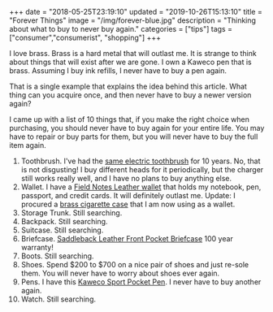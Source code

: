 +++
date = "2018-05-25T23:19:10"
updated = "2019-10-26T15:13:10"
title = "Forever Things"
image = "/img/forever-blue.jpg"
description = "Thinking about what to buy to never buy again."
categories = ["tips"]
tags = ["consumer","consumerist", "shopping"]
+++

I love brass. Brass is a hard metal that will outlast me. It is strange to think about things that will exist after we are gone. I own a Kaweco pen that is brass. Assuming I buy ink refills, I never have to buy a pen again.

That is a single example that explains the idea behind this article. What thing can you acquire once, and then never have to buy a newer version again?

I came up with a list of 10 things that, if you make the right choice when purchasing, you should never have to buy again for your entire life. You may have to repair or buy parts for them, but you will never have to buy the full item again.

1. Toothbrush. I've had the [same electric toothbrush][3] for 10 years. No, that is not disgusting! I buy different heads for it periodically, but the charger still works really well, and I have no plans to buy anything else.
2. Wallet. I have a [Field Notes Leather wallet][4] that holds my notebook, pen, passport, and credit cards. It will definitely outlast me. Update: I procured a [brass cigarette case][5] that I am now using as a wallet.
3. Storage Trunk. Still searching.
4. Backpack. Still searching.
5. Suitcase. Still searching.
6. Briefcase. [Saddleback Leather Front Pocket Briefcase][1] 100 year warranty!
7. Boots. Still searching.
8. Shoes. Spend $200 to $700 on a nice pair of shoes and just re-sole them. You will never have to worry about shoes ever again.
9. Pens. I have this [Kaweco Sport Pocket Pen][2]. I never have to buy another again.
10. Watch. Still searching.


[1]: http://a.co/22VWxxd "100 years."
[2]: http://a.co/5P0KU90 "Best pen in the world."
[3]: https://www.amazon.com/dp/B007ZN5ATQ/ref=cm_sw_em_r_mt_dp_U_MZVEDbAZDF0ZZ "Best toothbrush available"
[4]: https://fieldnotesbrand.com/products/daily-carry-leather-notebook-cover "Nice patina and gets better over time"
[5]: https://www.amazon.com/dp/B002ZH8YK4/ref=cm_sw_r_tw_dp_U_x_GFmTDb7YYCNKC "This is not the exact one but similar"
